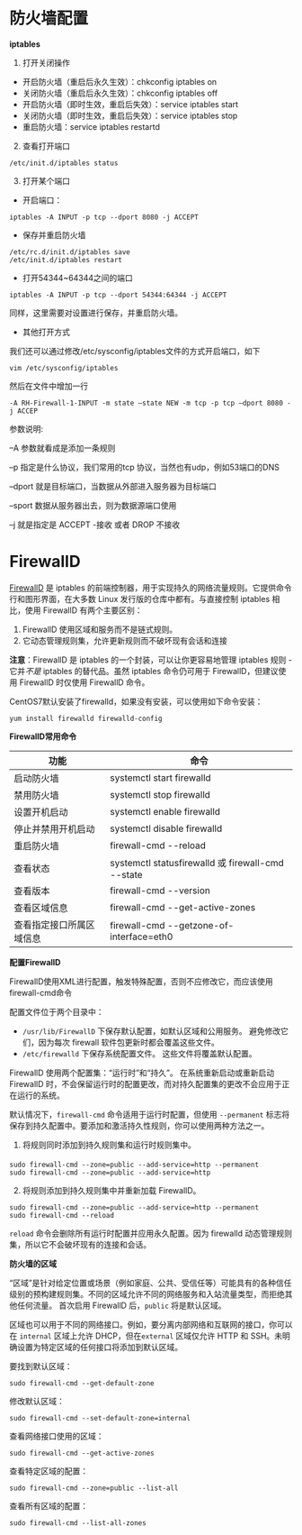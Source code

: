 # 防火墙配置

**iptables**

1. 打开关闭操作

* 开启防火墙（重启后永久生效）：chkconfig iptables on
* 关闭防火墙（重启后永久生效）：chkconfig iptables off
* 开启防火墙（即时生效，重启后失效）：service iptables start
* 关闭防火墙（即时生效，重启后失效）：service iptables stop
* 重启防火墙：service iptables restartd

2. 查看打开端口

```
/etc/init.d/iptables status
```

3. 打开某个端口

* 开启端口：

```
iptables -A INPUT -p tcp --dport 8080 -j ACCEPT
```

* 保存并重启防火墙

```
/etc/rc.d/init.d/iptables save
/etc/init.d/iptables restart
```

* 打开54344~64344之间的端口

```
iptables -A INPUT -p tcp --dport 54344:64344 -j ACCEPT
```

同样，这里需要对设置进行保存，并重启防火墙。

* 其他打开方式

我们还可以通过修改/etc/sysconfig/iptables文件的方式开启端口，如下

```
vim /etc/sysconfig/iptables
```

然后在文件中增加一行

```
-A RH-Firewall-1-INPUT -m state –state NEW -m tcp -p tcp –dport 8080 -j ACCEP
```

参数说明:

–A 参数就看成是添加一条规则

–p 指定是什么协议，我们常用的tcp 协议，当然也有udp，例如53端口的DNS

–dport 就是目标端口，当数据从外部进入服务器为目标端口

–sport 数据从服务器出去，则为数据源端口使用

–j 就是指定是 ACCEPT -接收 或者 DROP 不接收

# FirewallD

[FirewallD](http://www.firewalld.org/) 是 iptables 的前端控制器，用于实现持久的网络流量规则。它提供命令行和图形界面，在大多数 Linux 发行版的仓库中都有。与直接控制 iptables 相比，使用 FirewallD 有两个主要区别：

1. FirewallD 使用区域和服务而不是链式规则。
2. 它动态管理规则集，允许更新规则而不破坏现有会话和连接

**注意**：FirewallD 是 iptables 的一个封装，可以让你更容易地管理 iptables 规则 - 它并*不是* iptables 的替代品。虽然 iptables 命令仍可用于 FirewallD，但建议使用 FirewallD 时仅使用 FirewallD 命令。

CentOS7默认安装了firewalld，如果没有安装，可以使用如下命令安装：

```
yum install firewalld firewalld-config
```
**FirewallD常用命令**

| 功能                     | 命令                                              |
| ------------------------ | ------------------------------------------------- |
| 启动防火墙               | systemctl start firewalld                         |
| 禁用防火墙               | systemctl stop firewalld                          |
| 设置开机启动             | systemctl enable firewalld                        |
| 停止并禁用开机启动       | systemctl disable firewalld                       |
| 重启防火墙               | firewall-cmd --reload                             |
| 查看状态                 | systemctl statusfirewalld 或 firewall-cmd --state |
| 查看版本                 | firewall-cmd --version                            |
| 查看区域信息             | firewall-cmd --get-active-zones                   |
| 查看指定接口所属区域信息 | firewall-cmd --getzone-of-interface=eth0          |

**配置FirewallD**

FirewallD使用XML进行配置，触发特殊配置，否则不应修改它，而应该使用 firewall-cmd命令

配置文件位于两个目录中：

- `/usr/lib/FirewallD` 下保存默认配置，如默认区域和公用服务。 避免修改它们，因为每次 firewall 软件包更新时都会覆盖这些文件。
- `/etc/firewalld` 下保存系统配置文件。 这些文件将覆盖默认配置。

FirewallD 使用两个配置集：“运行时”和“持久”。 在系统重新启动或重新启动 FirewallD 时，不会保留运行时的配置更改，而对持久配置集的更改不会应用于正在运行的系统。

默认情况下，`firewall-cmd` 命令适用于运行时配置，但使用 `--permanent` 标志将保存到持久配置中。要添加和激活持久性规则，你可以使用两种方法之一。

1. 将规则同时添加到持久规则集和运行时规则集中。 

```
sudo firewall-cmd --zone=public --add-service=http --permanent
sudo firewall-cmd --zone=public --add-service=http
```

2. 将规则添加到持久规则集中并重新加载 FirewallD。

```
sudo firewall-cmd --zone=public --add-service=http --permanent
sudo firewall-cmd --reload
```

`reload` 命令会删除所有运行时配置并应用永久配置。因为 firewalld 动态管理规则集，所以它不会破坏现有的连接和会话。

**防火墙的区域**

“区域”是针对给定位置或场景（例如家庭、公共、受信任等）可能具有的各种信任级别的预构建规则集。不同的区域允许不同的网络服务和入站流量类型，而拒绝其他任何流量。 首次启用 FirewallD 后，`public` 将是默认区域。

区域也可以用于不同的网络接口。例如，要分离内部网络和互联网的接口，你可以在 `internal` 区域上允许 DHCP，但在`external` 区域仅允许 HTTP 和 SSH。未明确设置为特定区域的任何接口将添加到默认区域。

要找到默认区域：

```
sudo firewall-cmd --get-default-zone
```

修改默认区域：

```
sudo firewall-cmd --set-default-zone=internal
```

查看网络接口使用的区域：

```
sudo firewall-cmd --get-active-zones
```

查看特定区域的配置：

```
sudo firewall-cmd --zone=public --list-all
```

查看所有区域的配置：

```
sudo firewall-cmd --list-all-zones
```

